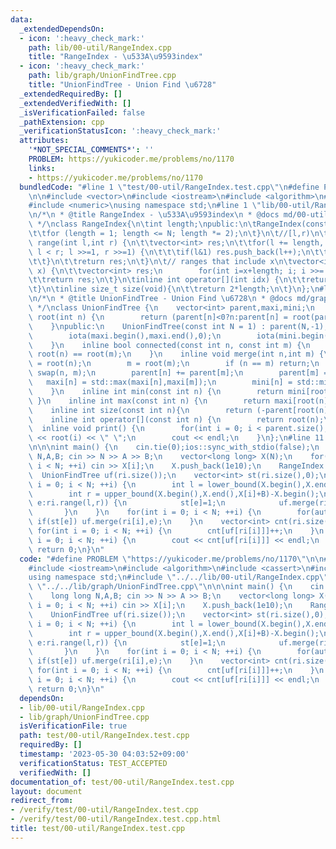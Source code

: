 ```yaml
---
data:
  _extendedDependsOn:
  - icon: ':heavy_check_mark:'
    path: lib/00-util/RangeIndex.cpp
    title: "RangeIndex - \u533A\u9593index"
  - icon: ':heavy_check_mark:'
    path: lib/graph/UnionFindTree.cpp
    title: "UnionFindTree - Union Find \u6728"
  _extendedRequiredBy: []
  _extendedVerifiedWith: []
  _isVerificationFailed: false
  _pathExtension: cpp
  _verificationStatusIcon: ':heavy_check_mark:'
  attributes:
    '*NOT_SPECIAL_COMMENTS*': ''
    PROBLEM: https://yukicoder.me/problems/no/1170
    links:
    - https://yukicoder.me/problems/no/1170
  bundledCode: "#line 1 \"test/00-util/RangeIndex.test.cpp\"\n#define PROBLEM \"https://yukicoder.me/problems/no/1170\"\
    \n\n#include <vector>\n#include <iostream>\n#include <algorithm>\n#include <cassert>\n\
    #include <numeric>\nusing namespace std;\n#line 1 \"lib/00-util/RangeIndex.cpp\"\
    \n/*\n * @title RangeIndex - \u533A\u9593index\n * @docs md/00-util/RangeIndex.md\n\
    \ */\nclass RangeIndex{\n\tint length;\npublic:\n\tRangeIndex(const int N) {\n\
    \t\tfor (length = 1; length <= N; length *= 2);\n\t}\n\t//[l,r)\n\tvector<int>\
    \ range(int l,int r) {\n\t\tvector<int> res;\n\t\tfor(l += length, r += length;\
    \ l < r; l >>=1, r >>=1) {\n\t\t\tif(l&1) res.push_back(l++);\n\t\t\tif(r&1) res.push_back(--r);\n\
    \t\t}\n\t\treturn res;\n\t}\n\t// ranges that include x\n\tvector<int> include_range(int\
    \ x) {\n\t\tvector<int> res;\n        for(int i=x+length; i; i >>= 1) res.push_back(i);\n\
    \t\treturn res;\n\t}\n\tinline int operator[](int idx) {\n\t\treturn idx+length;\n\
    \t}\n\tinline size_t size(void){\n\t\treturn 2*length;\n\t}\n};\n#line 1 \"lib/graph/UnionFindTree.cpp\"\
    \n/*\n * @title UnionFindTree - Union Find \u6728\n * @docs md/graph/UnionFindTree.md\n\
    \ */\nclass UnionFindTree {\n    vector<int> parent,maxi,mini;\n    inline int\
    \ root(int n) {\n        return (parent[n]<0?n:parent[n] = root(parent[n]));\n\
    \    }\npublic:\n    UnionFindTree(const int N = 1) : parent(N,-1),maxi(N),mini(N){\n\
    \        iota(maxi.begin(),maxi.end(),0);\n        iota(mini.begin(),mini.end(),0);\n\
    \    }\n    inline bool connected(const int n, const int m) {\n        return\
    \ root(n) == root(m);\n    }\n    inline void merge(int n,int m) {\n        n\
    \ = root(n);\n        m = root(m);\n        if (n == m) return;\n        if(parent[n]>parent[m])\
    \ swap(n, m);\n        parent[n] += parent[m];\n        parent[m] = n;\n     \
    \   maxi[n] = std::max(maxi[n],maxi[m]);\n        mini[n] = std::min(mini[n],mini[m]);\n\
    \    }\n    inline int min(const int n) {\n        return mini[root(n)];\n   \
    \ }\n    inline int max(const int n) {\n        return maxi[root(n)];\n    }\n\
    \    inline int size(const int n){\n        return (-parent[root(n)]);\n    }\n\
    \    inline int operator[](const int n) {\n        return root(n);\n    }\n  \
    \  inline void print() {\n        for(int i = 0; i < parent.size(); ++i) cout\
    \ << root(i) << \" \";\n        cout << endl;\n    }\n};\n#line 11 \"test/00-util/RangeIndex.test.cpp\"\
    \n\n\nint main() {\n    cin.tie(0);ios::sync_with_stdio(false);\n    long long\
    \ N,A,B; cin >> N >> A >> B;\n    vector<long long> X(N);\n    for(int i = 0;\
    \ i < N; ++i) cin >> X[i];\n    X.push_back(1e10);\n    RangeIndex ri(N);\n  \
    \  UnionFindTree uf(ri.size());\n    vector<int> st(ri.size(),0);\n    for(int\
    \ i = 0; i < N; ++i) {\n        int l = lower_bound(X.begin(),X.end(),X[i]+A)-X.begin();\n\
    \        int r = upper_bound(X.begin(),X.end(),X[i]+B)-X.begin();\n        for(auto&\
    \ e:ri.range(l,r)) {\n            st[e]=1;\n            uf.merge(ri[i],e);\n \
    \       }\n    }\n    for(int i = 0; i < N; ++i) {\n        for(auto& e:ri.include_range(i))\
    \ if(st[e]) uf.merge(ri[i],e);\n    }\n    vector<int> cnt(ri.size(),0);\n   \
    \ for(int i = 0; i < N; ++i) {\n        cnt[uf[ri[i]]]++;\n    }\n    for(int\
    \ i = 0; i < N; ++i) {\n        cout << cnt[uf[ri[i]]] << endl;\n    }\n\n   \
    \ return 0;\n}\n"
  code: "#define PROBLEM \"https://yukicoder.me/problems/no/1170\"\n\n#include <vector>\n\
    #include <iostream>\n#include <algorithm>\n#include <cassert>\n#include <numeric>\n\
    using namespace std;\n#include \"../../lib/00-util/RangeIndex.cpp\"\n#include\
    \ \"../../lib/graph/UnionFindTree.cpp\"\n\n\nint main() {\n    cin.tie(0);ios::sync_with_stdio(false);\n\
    \    long long N,A,B; cin >> N >> A >> B;\n    vector<long long> X(N);\n    for(int\
    \ i = 0; i < N; ++i) cin >> X[i];\n    X.push_back(1e10);\n    RangeIndex ri(N);\n\
    \    UnionFindTree uf(ri.size());\n    vector<int> st(ri.size(),0);\n    for(int\
    \ i = 0; i < N; ++i) {\n        int l = lower_bound(X.begin(),X.end(),X[i]+A)-X.begin();\n\
    \        int r = upper_bound(X.begin(),X.end(),X[i]+B)-X.begin();\n        for(auto&\
    \ e:ri.range(l,r)) {\n            st[e]=1;\n            uf.merge(ri[i],e);\n \
    \       }\n    }\n    for(int i = 0; i < N; ++i) {\n        for(auto& e:ri.include_range(i))\
    \ if(st[e]) uf.merge(ri[i],e);\n    }\n    vector<int> cnt(ri.size(),0);\n   \
    \ for(int i = 0; i < N; ++i) {\n        cnt[uf[ri[i]]]++;\n    }\n    for(int\
    \ i = 0; i < N; ++i) {\n        cout << cnt[uf[ri[i]]] << endl;\n    }\n\n   \
    \ return 0;\n}\n"
  dependsOn:
  - lib/00-util/RangeIndex.cpp
  - lib/graph/UnionFindTree.cpp
  isVerificationFile: true
  path: test/00-util/RangeIndex.test.cpp
  requiredBy: []
  timestamp: '2023-05-30 04:03:52+09:00'
  verificationStatus: TEST_ACCEPTED
  verifiedWith: []
documentation_of: test/00-util/RangeIndex.test.cpp
layout: document
redirect_from:
- /verify/test/00-util/RangeIndex.test.cpp
- /verify/test/00-util/RangeIndex.test.cpp.html
title: test/00-util/RangeIndex.test.cpp
---
```

